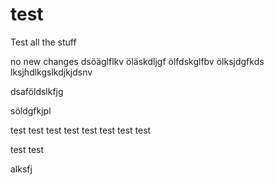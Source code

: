 # test

Test all the stuff

no new changes
dsöäglflkv
öläskdljgf
ölfdskglfbv
ölksjdgfkds
lksjhdlkgslkdjkjdsnv

dsaföldslkfjg

söldgfkjpl

test test
test test
test test
test test

test test

alksfj
